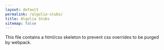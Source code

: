 ```yaml
---
layout: default
permalink: /algolia-stubs/
title: Algolia Stubs
sitemap: false
---
```


This file contains a html/css skeleton to prevent css overrides to
be purged by webpack.

<div class="algolia-autocomplete algolia-autocomplete-right algolia-autocomplete-left">
    <div class="ds-dropdown-menu"></div>
    <div class="algolia-docsearch-suggestion--content"></div>
    <div class="algolia-docsearch-suggestion--subcategory-column"></div>
</div>